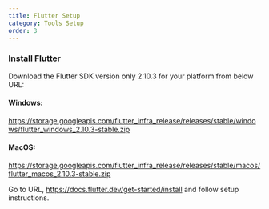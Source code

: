 ```yaml
---
title: Flutter Setup
category: Tools Setup
order: 3
---
```


### Install Flutter

Download the Flutter SDK version only 2.10.3 for your platform from below URL:

#### Windows: 
https://storage.googleapis.com/flutter_infra_release/releases/stable/windows/flutter_windows_2.10.3-stable.zip

#### MacOS:
https://storage.googleapis.com/flutter_infra_release/releases/stable/macos/flutter_macos_2.10.3-stable.zip

Go to URL, https://docs.flutter.dev/get-started/install and follow setup instructions.
